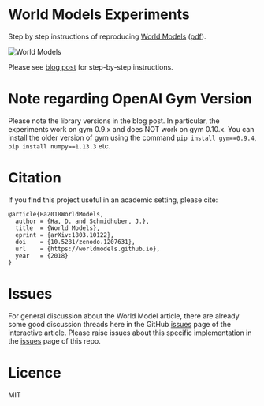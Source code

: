  
# World Models Experiments

Step by step instructions of reproducing [World Models](https://worldmodels.github.io/) ([pdf](https://arxiv.org/abs/1803.10122)).

![World Models](https://worldmodels.github.io/assets/world_models_card_both.png)

Please see [blog post](http://blog.otoro.net//2018/06/09/world-models-experiments/) for step-by-step instructions.

# Note regarding OpenAI Gym Version

Please note the library versions in the blog post. In particular, the experiments work on gym 0.9.x and does NOT work on gym 0.10.x. You can install the older version of gym using the command `pip install gym==0.9.4`, `pip install numpy==1.13.3` etc.

# Citation

If you find this project useful in an academic setting, please cite:

```
@article{Ha2018WorldModels,
  author = {Ha, D. and Schmidhuber, J.},
  title  = {World Models},
  eprint = {arXiv:1803.10122},
  doi    = {10.5281/zenodo.1207631},
  url    = {https://worldmodels.github.io},
  year   = {2018}
}
```

# Issues

For general discussion about the World Model article, there are already some good discussion threads here in the GitHub [issues](https://github.com/worldmodels/worldmodels.github.io/issues) page of the interactive article. Please raise issues about this specific implementation in the [issues](https://github.com/hardmaru/WorldModelsExperiments/issues) page of this repo.

# Licence

MIT
